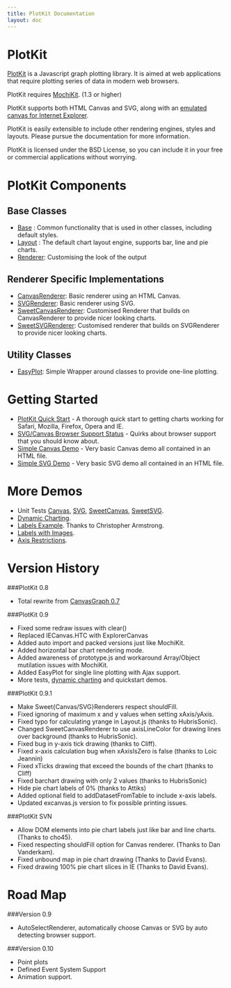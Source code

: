 ```yaml
---
title: PlotKit Documentation
layout: doc
---
```


PlotKit
=======

[PlotKit][] is a Javascript graph plotting library. It is aimed at web
applications that require plotting series of data in modern web
browsers. 

PlotKit requires [MochiKit][]. (1.3 or higher)

PlotKit supports both HTML Canvas and SVG, along with an 
[emulated canvas for Internet Explorer][IECanvas].

PlotKit is easily extensible to include other rendering engines,
styles and layouts. Please pursue the documentation for more
information.

PlotKit is licensed under the BSD License, so you can include it in
your free or commercial applications without worrying.

PlotKit Components
==================

Base Classes
------------

* [Base][] : Common functionality that is used in other classes,
  including default styles.
* [Layout][] : The default chart layout engine, supports bar, line and
               pie charts.
* [Renderer][]: Customising the look of the output

Renderer Specific Implementations
---------------------------------

* [CanvasRenderer][]: Basic renderer using an HTML Canvas.
* [SVGRenderer][]: Basic renderer using SVG.
* [SweetCanvasRenderer][]: Customised Renderer that builds on CanvasRenderer to provide nicer looking charts.
* [SweetSVGRenderer][]: Customised renderer that builds on SVGRenderer to provide nicer looking charts.
   
Utility Classes
---------------

* [EasyPlot][]: Simple Wrapper around classes to provide one-line plotting.

Getting Started
===============

* [PlotKit Quick Start][QuickStart] - A thorough quick start to getting charts working for Safari, Mozilla, Firefox, Opera and IE.
* [SVG/Canvas Browser Support Status][Browser] - Quirks about browser support that you should know about.
* [Simple Canvas Demo][QuickstartCanvasDemo] - Very basic Canvas demo all contained in an HTML file.
* [Simple SVG Demo][QuickstartSVGDemo] - Very basic SVG demo all contained in an HTML file.

More Demos
==========

* Unit Tests [Canvas][CanvasTest], [SVG][SVGTest], [SweetCanvas][SCanvasTest], [SweetSVG][SSVGTest].
* [Dynamic Charting][DynamicTest].
* [Labels Example][]. Thanks to Christopher Armstrong.
* [Labels with Images][].
* [Axis Restrictions][].

Version History
===============


###PlotKit 0.8

* Total rewrite from [CanvasGraph 0.7][CanvasGraph]

###PlotKit 0.9

* Fixed some redraw issues with clear()
* Replaced IECanvas.HTC with ExplorerCanvas
* Added auto import and packed versions just like MochiKit.
* Added horizontal bar chart rendering mode.
* Added awareness of prototype.js and workaround Array/Object mutilation issues with MochiKit.
* Added EasyPlot for single line plotting with Ajax support.
* More tests, [dynamic charting][DynamicTest] and quickstart demos.

###PlotKit 0.9.1

* Make Sweet{Canvas/SVG}Renderers respect shouldFill.
* Fixed ignoring of maximum x and y values when setting xAxis/yAxis.
* Fixed typo for calculating yrange in Layout.js (thanks to
    HubrisSonic).
* Changed SweetCanvasRenderer to use axisLineColor for drawing lines over 
    background (thanks to HubrisSonic).
* Fixed bug in y-axis tick drawing (thanks to Cliff).
* Fixed x-axis calculation bug when xAxisIsZero is false (thanks to 
    Loic Jeannin)
* Fixed xTicks drawing that exceed the bounds of the chart (thanks to
    Cliff)
* Fixed barchart drawing with only 2 values (thanks to HubrisSonic)
* Hide pie chart labels of 0% (thanks to Attiks)
* Added optional field to addDatasetFromTable to include x-axis labels.
* Updated excanvas.js version to fix possible printing issues.

###PlotKit SVN

* Allow DOM elements into pie chart labels just like bar and line
     charts. (Thanks to cho45).
* Fixed respecting shouldFill option for Canvas renderer. (Thanks to Dan Vanderkam).
* Fixed unbound map in pie chart drawing (Thanks to David Evans).
* Fixed drawing 100% pie chart slices in IE (Thanks to David Evans).

Road Map
========
###Version 0.9

* AutoSelectRenderer, automatically choose Canvas or SVG by auto detecting browser support.

###Version 0.10

* Point plots
* Defined Event System Support
* Animation support.

[QuickStart]: PlotKit.QuickStart.html
[CanvasGraph]: http://www.liquidx.net/canvasgraphjs/
[PlotKit]: http://www.liquidx.net/plotkit/
[MochiKit]: http://mochikit.com/
[IECanvas]: http://me.eae.net/archive/2005/12/29/canvas-in-ie/
[Base]: PlotKit.Base.html
[Styles]: PlotKit.Styles.html
[Layout]: PlotKit.Layout.html
[Renderer]: PlotKit.Renderer.html
[CanvasRenderer]: PlotKit.Canvas.html
[SVGRenderer]: PlotKit.SVG.html
[SweetCanvasRenderer]: PlotKit.SweetCanvas.html
[SweetSVGRenderer]: PlotKit.SweetSVG.html
[EasyPlot]: PlotKit.EasyPlot.html
[Browser]: SVGCanvasCompat.html
[CanvasTest]: http://media.liquidx.net/js/plotkit-tests/basic.html
[SVGTest]: http://media.liquidx.net/js/plotkit-tests/svg.html
[SCanvasTest]: http://media.liquidx.net/js/plotkit-tests/sweet.html
[SSVGTest]: http://media.liquidx.net/js/plotkit-tests/sweet-svg.html
[QuickstartCanvasDemo]: http://media.liquidx.net/js/plotkit-tests/quickstart.html
[QuickstartSVGDemo]: http://media.liquidx.net/js/plotkit-tests/quickstart-svg.html
[QuickstartEasyDemo]: http://media.liquidx.net/js/plotkit-tests/quickstart-easy.html
[DynamicTest]: http://media.liquidx.net/js/plotkit-tests/dynamic.html
[Labels Example]: http://media.liquidx.net/js/plotkit-tests/labels.html
[Labels with Images]: http://media.liquidx.net/js/plotkit-tests/labels-img.html
[Axis Restrictions]: http://media.liquidx.net/js/plotkit-tests/axis.html

